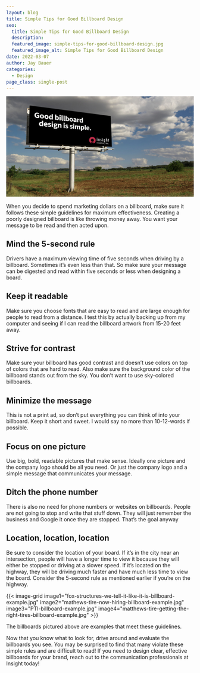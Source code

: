 ```yaml
---
layout: blog
title: Simple Tips for Good Billboard Design
seo:
  title: Simple Tips for Good Billboard Design
  description:
  featured_image: simple-tips-for-good-billboard-design.jpg
  featured_image_alt: Simple Tips for Good Billboard Design
date: 2022-03-07
author: Jay Bauer
categories:
  - Design
page_class: single-post
---
```


![Simple Tips for Good Billboard Design](simple-tips-for-good-billboard-design.jpg)

When you decide to spend marketing dollars on a billboard, make sure it follows these simple guidelines for maximum effectiveness. Creating a poorly designed billboard is like throwing money away. You want your message to be read and then acted upon.

## Mind the 5-second rule

Drivers have a maximum viewing time of five seconds when driving by a billboard. Sometimes it’s even less than that.
So make sure your message can be digested and read within five seconds or less when designing a board.

## Keep it readable

Make sure you choose fonts that are easy to read and are large enough for people to read from a distance. I test this by
actually backing up from my computer and seeing if I can read the billboard artwork from 15-20 feet away.

## Strive for contrast

Make sure your billboard has good contrast and doesn’t use colors on top of colors that are hard to read. Also make sure
the background color of the billboard stands out from the sky. You don’t want to use sky-colored billboards.

## Minimize the message

This is not a print ad, so don’t put everything you can think of into your billboard. Keep it short and sweet. I would say no more than 10-12-words if possible.

## Focus on one picture

Use big, bold, readable pictures that make sense. Ideally one picture and the company logo should be all you need.
Or just the company logo and a simple message that communicates your message.

## Ditch the phone number

There is also no need for phone numbers or websites on billboards. People are not going to stop and write that stuff
down. They will just remember the business and Google it once they are stopped. That’s the goal anyway

## Location, location, location

Be sure to consider the location of your board. If it’s in the city near an intersection, people will have a longer time
to view it because they will either be stopped or driving at a slower speed. If it’s located on the highway, they will be driving much faster and have much less time to view the board. Consider the 5-second rule as mentioned earlier if you’re on the highway.

{{< image-grid image1="fox-structures-we-tell-it-like-it-is-billboard-example.jpg" image2="mathews-tire-now-hiring-billboard-example.jpg" image3="PTI-billboard-example.jpg" image4="matthews-tire-getting-the-right-tires-billboard-example.jpg" >}}

The billboards pictured above are examples that meet these guidelines.

Now that you know what to look for, drive around and evaluate the billboards you see. You may be surprised to find that many violate these simple rules and are difficult to read! If you need to design clear, effective billboards for your brand, reach out to the communication professionals at Insight today!
